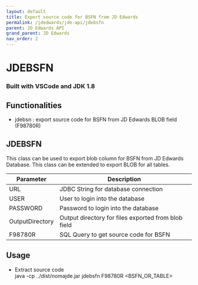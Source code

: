 ```yaml
---
layout: default
title: Export source code for BSFN from JD Edwards
permalink: /jdedwards/jde-api/jdebsfn
parent: JD Edwards API
grand_parent: JD Edwards
nav_order: 2
---
```


# JDEBSFN
### Built with VSCode and JDK 1.8

## Functionalities
- jdebsn : export source code for BSFN from JD Edwards BLOB field (F98780R)

## JDEBSFN
This class can be used to export blob column for BSFN from JD Edwards Database. This class can be extended to export BLOB for all tables.

| Parameter     | Description                       |
| ---           | ---                               |
| URL   |   JDBC String for database connection |
| USER  | User to login into the database |
| PASSWORD | Password to login into the database |
| OutputDirectory | Output directory for files exported from blob field |
| F98780R   | SQL Query to get source code for BSFN |

## Usage
- Extract source code\
java -cp ../dist/nomajde.jar jdebsfn F98780R \<BSFN_OR_TABLE>

